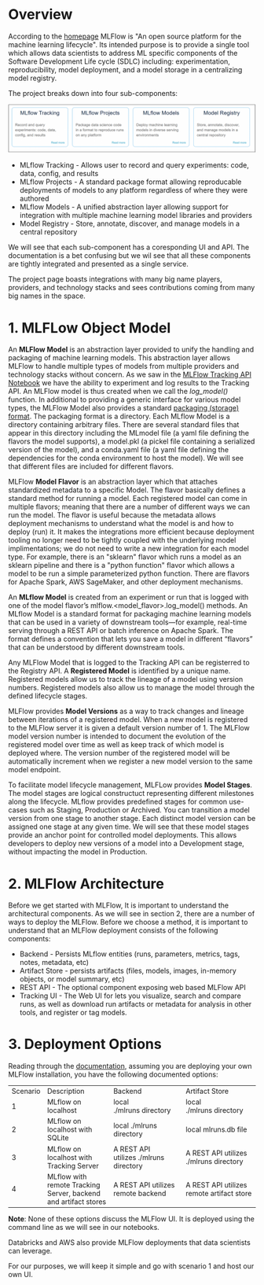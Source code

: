 # Overview

According to the [homepage](https://mlflow.org/) MLFlow is "An open source platform for the machine learning lifecycle". Its intended purpose is to provide a single tool which allows data scientists to address ML specific components of the Software Development Life cycle (SDLC) including: experimentation, reproducibility, model deployment, and a model storage in a centralizing model registry.

The project breaks down into four sub-components:

<center><img src="images/mlflow_components.png"></center>

- MLflow Tracking - Allows user to record and query experiments: code, data, config, and results
- MLflow Projects - A standard package format allowing reproducable deployments of models to any platform regardless of where they were authored
- MLflow Models - A unified abstraction layer allowing support for integration with multiple machine learning model libraries and providers
- Model Registry - Store, annotate, discover, and manage models in a central repository

We will see that each sub-component has a coresponding UI and API. The documentation is a bet confusing but we wil see that all these components are tightly integrated and presented as a single service.

The project page boasts integrations with many big name players, providers, and technology stacks and sees contributions coming from many big names in the space.

# 1. MLFLow Object Model

An **MLFlow Model** is an abstraction layer provided to unify the handling and packaging of machine learning models. This abstraction layer allows MLFlow to handle multiple types of models from multiple providers and technology stacks without concern. As we saw in the [MLFlow Tracking API Notebook](MLFLlow%20Tracking%20API.ipynb) we have the ability to experiment and log results to the Tracking API. An MLFlow model is thus created when we call the *log_model()* function. In additional to providing a generic interface for various model types, the MLFlow Model also provides a standard [packaging (storage) format](https://mlflow.org/docs/latest/models.html). The packaging format is a directory. Each MLflow Model is a directory containing arbitrary files. There are several standard files that appear in this directory including the MLmodel file (a yaml file defining the flavors the model supports), a model.pkl (a pickel file containing a serialized version of the model), and a conda.yaml file (a yaml file defining the dependencies for the conda environment to host the model). We will see that different files are included for different flavors.

MLFlow **Model Flavor** is an abstraction layer which that attaches standardized metadata to a specific Model. The flavor basically defines a standard method for running a model. Each registered model can come in multiple flavors; meaning that there are a number of different ways we can run the model. The flavor is useful because the metadata allows deployment mechanisms to understand what the model is and how to deploy (run) it. It makes the integrations more efficient because deployment tooling no longer need to be tightly coupled with the underlying model implimentations; we do not need to write a new integration for each model type. For example, there is an "sklearn" flavor which runs a model as an sklearn pipeline and there is a "python function" flavor which allows a model to be run a simple parameterized python function. There are flavors for Apache Spark, AWS SageMaker, and other deployment mechanisms.

An **MLflow Model** is created from an experiment or run that is logged with one of the model flavor’s mlflow.<model_flavor>.log_model() methods. An MLflow Model is a standard format for packaging machine learning models that can be used in a variety of downstream tools—for example, real-time serving through a REST API or batch inference on Apache Spark. The format defines a convention that lets you save a model in different “flavors” that can be understood by different downstream tools.

Any MLFlow Model that is logged to the Tracking API can be registerred to the Registry API. A **Registered Model** is identified by a unique name. Registered models allow us to track the lineage of a model using version numbers. Registered models also allow us to manage the model through the defined lifecycle stages.

MLFlow provides **Model Versions** as a way to track changes and lineage between iterations of a registered model. When a new model is registered to the MLFlow server it is given a default version number of 1. The MLFlow model version number is intended to document the evolution of the registered model over time as well as keep track of which model is deployed where. The version number of the registered model will be automatically increment when we register a new model version to the same model endpoint.

To facilitate model lifecycle management, MLFLow provides **Model Stages**. The model stages are logical constructuct representing different milestones along the lifecycle. MLflow provides predefined stages for common use-cases such as Staging, Production or Archived. You can transition a model version from one stage to another stage. Each distinct model version can be assigned one stage at any given time. We will see that these model stages provide an anchor point for controlled model deployments. This allows developers to deploy new versions of a model into a Development stage, without impacting the model in Production.

# 2. MLFlow Architecture

Before we get started with MLFlow, It is important to understand the architectural components. As we will see in section 2, there are a number of ways to deploy the MLFlow. Before we choose a method, it is important to understand that an MLFlow deployment consists of the following components:
- Backend - Persists MLflow entities (runs, parameters, metrics, tags, notes, metadata, etc)
- Artifact Store - persists artifacts (files, models, images, in-memory objects, or model summary, etc)
- REST API - The optional component exposing web based MLFlow API
- Tracking UI - The Web UI for lets you visualize, search and compare runs, as well as download run artifacts or metadata for analysis in other tools, and register or tag models.

# 3. Deployment Options

Reading through the [documentation](https://mlflow.org/docs/latest/tracking.html), assuming you are deploying your own MLFlow installation, you have the following documented options:

<table >
	<tbody>
		<tr>
			<td>Scenario</td>
			<td>Description</td>
			<td>Backend</td>
			<td>Artifact Store</td>
		</tr>
		<tr>
			<td>1</td>
			<td>MLflow on localhost</td>
			<td>local ./mlruns&nbsp;directory</td>
			<td>local ./mlruns&nbsp;directory</td>
		</tr>
		<tr>
			<td>2</td>
			<td>MLflow on localhost with SQLite</td>
			<td>local ./mlruns directory</td>
			<td>local mlruns.db file</td>
		</tr>
		<tr>
			<td>3</td>
			<td>MLflow on localhost with Tracking Server</td>
			<td>A REST API utilizes&nbsp;./mlruns directory</td>
			<td>A REST API utilizes ./mlruns directory</td>
		</tr>
		<tr>
			<td>4</td>
			<td>MLflow with remote Tracking Server, backend and artifact stores</td>
			<td>A REST API utilizes remote backend</td>
			<td>A REST API utilizes remote artifact store</td>
		</tr>
	</tbody>
</table>

**Note**: None of these options discuss the MLFlow UI. It is deployed using the command line as we will see in our notebooks.

Databricks and AWS also provide MLFlow deployments that data scientists can leverage.

For our purposes, we will keep it simple and go with scenario 1 and host our own UI.